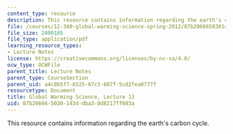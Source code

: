 ```yaml
---
content_type: resource
description: This resource contains information regarding the earth's carbon cycle.
file: /courses/12-340-global-warming-science-spring-2012/07b206665030143ddba30d8217ff683a_MIT12_340S12_lec13.pdf
file_size: 2499185
file_type: application/pdf
learning_resource_types:
- Lecture Notes
license: https://creativecommons.org/licenses/by-nc-sa/4.0/
ocw_type: OCWFile
parent_title: Lecture Notes
parent_type: CourseSection
parent_uid: a4c8b5f7-6525-87c3-687f-5cd2fea0777f
resourcetype: Document
title: Global Warming Science, Lecture 13
uid: 07b20666-5030-143d-dba3-0d8217ff683a
---
```

This resource contains information regarding the earth's carbon cycle.